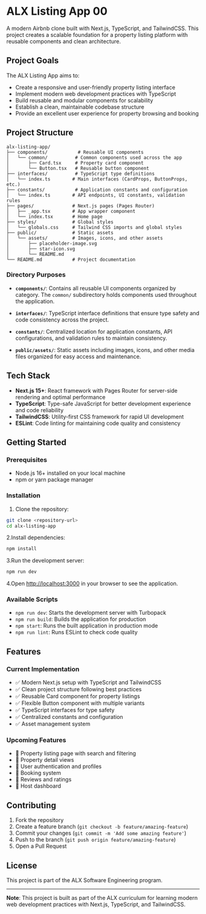 # ALX Listing App 00

A modern Airbnb clone built with Next.js, TypeScript, and TailwindCSS. This project creates a scalable foundation for a property listing platform with reusable components and clean architecture.

## Project Goals

The ALX Listing App aims to:

- Create a responsive and user-friendly property listing interface
- Implement modern web development practices with TypeScript
- Build reusable and modular components for scalability
- Establish a clean, maintainable codebase structure
- Provide an excellent user experience for property browsing and booking

## Project Structure

``` text
alx-listing-app/
├── components/           # Reusable UI components
│   └── common/          # Common components used across the app
│       ├── Card.tsx     # Property card component
│       └── Button.tsx   # Reusable button component
├── interfaces/          # TypeScript type definitions
│   └── index.ts        # Main interfaces (CardProps, ButtonProps, etc.)
├── constants/           # Application constants and configuration
│   └── index.ts        # API endpoints, UI constants, validation rules
├── pages/              # Next.js pages (Pages Router)
│   ├── _app.tsx        # App wrapper component
│   └── index.tsx       # Home page
├── styles/             # Global styles
│   └── globals.css     # Tailwind CSS imports and global styles
├── public/             # Static assets
│   └── assets/         # Images, icons, and other assets
│       ├── placeholder-image.svg
│       ├── star-icon.svg
│       └── README.md
└── README.md           # Project documentation
```

### Directory Purposes

- **`components/`**: Contains all reusable UI components organized by category. The `common/` subdirectory holds components used throughout the application.

- **`interfaces/`**: TypeScript interface definitions that ensure type safety and code consistency across the project.

- **`constants/`**: Centralized location for application constants, API configurations, and validation rules to maintain consistency.

- **`public/assets/`**: Static assets including images, icons, and other media files organized for easy access and maintenance.

## Tech Stack

- **Next.js 15+**: React framework with Pages Router for server-side rendering and optimal performance
- **TypeScript**: Type-safe JavaScript for better development experience and code reliability
- **TailwindCSS**: Utility-first CSS framework for rapid UI development
- **ESLint**: Code linting for maintaining code quality and consistency

## Getting Started

### Prerequisites

- Node.js 16+ installed on your local machine
- npm or yarn package manager

### Installation

1. Clone the repository:

```bash
git clone <repository-url>
cd alx-listing-app
```

2.Install dependencies:

```bash
npm install
```

3.Run the development server:

```bash
npm run dev
```

4.Open [http://localhost:3000](http://localhost:3000) in your browser to see the application.

### Available Scripts

- `npm run dev`: Starts the development server with Turbopack
- `npm run build`: Builds the application for production
- `npm start`: Runs the built application in production mode
- `npm run lint`: Runs ESLint to check code quality

## Features

### Current Implementation

- ✅ Modern Next.js setup with TypeScript and TailwindCSS
- ✅ Clean project structure following best practices
- ✅ Reusable Card component for property listings
- ✅ Flexible Button component with multiple variants
- ✅ TypeScript interfaces for type safety
- ✅ Centralized constants and configuration
- ✅ Asset management system

### Upcoming Features

- 🔄 Property listing page with search and filtering
- 🔄 Property detail views
- 🔄 User authentication and profiles
- 🔄 Booking system
- 🔄 Reviews and ratings
- 🔄 Host dashboard

## Contributing

1. Fork the repository
2. Create a feature branch (`git checkout -b feature/amazing-feature`)
3. Commit your changes (`git commit -m 'Add some amazing feature'`)
4. Push to the branch (`git push origin feature/amazing-feature`)
5. Open a Pull Request

## License

This project is part of the ALX Software Engineering program.

---

**Note**: This project is built as part of the ALX curriculum for learning modern web development practices with Next.js, TypeScript, and TailwindCSS.
